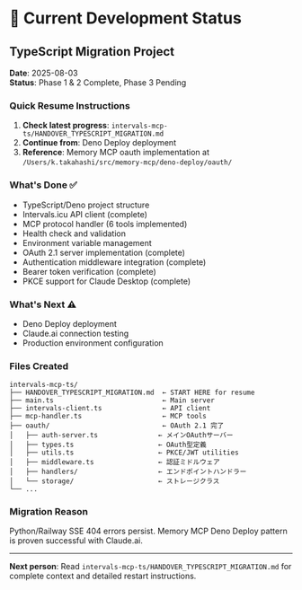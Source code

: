 # 🚨 Current Development Status

## TypeScript Migration Project

**Date**: 2025-08-03  
**Status**: Phase 1 & 2 Complete, Phase 3 Pending

### Quick Resume Instructions

1. **Check latest progress**: `intervals-mcp-ts/HANDOVER_TYPESCRIPT_MIGRATION.md`
2. **Continue from**: Deno Deploy deployment
3. **Reference**: Memory MCP oauth implementation at `/Users/k.takahashi/src/memory-mcp/deno-deploy/oauth/`

### What's Done ✅
- TypeScript/Deno project structure
- Intervals.icu API client (complete)
- MCP protocol handler (6 tools implemented)  
- Health check and validation
- Environment variable management
- OAuth 2.1 server implementation (complete)
- Authentication middleware integration (complete)
- Bearer token verification (complete)
- PKCE support for Claude Desktop (complete)

### What's Next ⚠️
- Deno Deploy deployment
- Claude.ai connection testing
- Production environment configuration

### Files Created
```
intervals-mcp-ts/
├── HANDOVER_TYPESCRIPT_MIGRATION.md  ← START HERE for resume
├── main.ts                           ← Main server
├── intervals-client.ts               ← API client  
├── mcp-handler.ts                    ← MCP tools
├── oauth/                            ← OAuth 2.1 完了
│   ├── auth-server.ts               ← メインOAuthサーバー
│   ├── types.ts                     ← OAuth型定義  
│   ├── utils.ts                     ← PKCE/JWT utilities
│   ├── middleware.ts                ← 認証ミドルウェア
│   ├── handlers/                    ← エンドポイントハンドラー
│   └── storage/                     ← ストレージクラス
└── ...
```

### Migration Reason
Python/Railway SSE 404 errors persist. Memory MCP Deno Deploy pattern is proven successful with Claude.ai.

---
**Next person**: Read `intervals-mcp-ts/HANDOVER_TYPESCRIPT_MIGRATION.md` for complete context and detailed restart instructions.